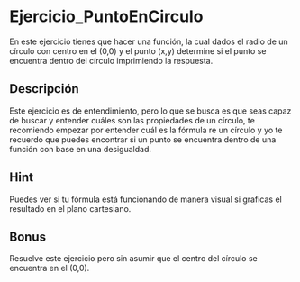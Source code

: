 # Ejercicio_PuntoEnCirculo
En este ejercicio tienes que hacer una función, la cual dados el radio de un círculo con centro en el (0,0) y el punto (x,y) determine si el punto se encuentra dentro del círculo imprimiendo la respuesta.
## Descripción
Este ejercicio es de entendimiento, pero lo que se busca es que seas capaz de buscar y entender cuáles son las propiedades de un círculo, te recomiendo empezar por entender cuál es la fórmula re un círculo y yo te recuerdo que puedes encontrar si un punto se encuentra dentro de una función con base en una desigualdad. 

## Hint
Puedes ver si tu fórmula está funcionando de manera visual si graficas el resultado en el plano cartesiano.

## Bonus
Resuelve este ejercicio pero sin asumir que el centro del círculo se encuentra en el (0,0).
